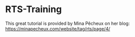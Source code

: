 # RTS-Training
This great tutorial is provided by Mina Pêcheux on her blog: https://minapecheux.com/website/tag/rts/page/4/
